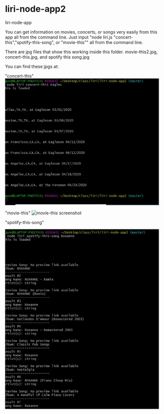 # liri-node-app2
liri-node-app

You can get information on movies, concerts, or songs very easily from this app all from the command line.  Just input "node liri.js "concert-this","spotify-this-song", or "movie-this"" all from the command line.


There are jpg files that show this working inside this folder.  movie-this2.jpg, concert-this.jpg, and spotify this song.jpg

You can find these jpgs at:

"concert-this"
![concert-this screenshot](/assets/images/concert-this.JPG)





"movie-this"
![movie-this screenshot](/assets/images/movie-this2.JPG)





"spotify-this-song"

![spotify-this-song screenshot](/assets/images/spotify-this-song.JPG)
